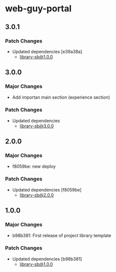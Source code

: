 # web-guy-portal

## 3.0.1

### Patch Changes

- Updated dependencies [e39a38a]
  - library-sb@1.0.0

## 3.0.0

### Major Changes

- Add importan main section (experience section)

### Patch Changes

- Updated dependencies
  - library-sb@3.0.0

## 2.0.0

### Major Changes

- f8059be: new deploy

### Patch Changes

- Updated dependencies [f8059be]
  - library-sb@2.0.0

## 1.0.0

### Major Changes

- b98b381: First release of project library template

### Patch Changes

- Updated dependencies [b98b381]
  - library-sb@1.0.0
